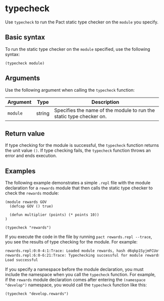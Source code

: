 # typecheck

Use `typecheck` to run the Pact static type checker on the `module` you specify.

## Basic syntax

To run the static type checker on the `module` specified, use the following syntax:

```pact
(typecheck module)
```

## Arguments

Use the following argument when calling the `typecheck` function:

| Argument | Type | Description |
|----------|------|-------------|
| `module` | string | Specifies the name of the module to run the static type checker on. |

## Return value

If type checking for the module is successful, the `typecheck` function returns the unit value `()`. 
If type checking fails, the `typecheck` function throws an error and ends execution.

## Examples

The following example demonstrates a simple `.repl` file with the module declaration for a `rewards` module that then calls the static type checker to check the `rewards` module:

```pact
(module rewards GOV
  (defcap GOV () true)

  (defun multiplier (points) (* points 10))
)

(typecheck "rewards")
```

If you execute the code in the file by running `pact rewards.repl --trace`, you see the results of type checking for the module.
For example:

```bash
rewards.repl:0:0-4:1:Trace: Loaded module rewards, hash d6qkp1SyjmFCUofnsMpdV2W3IOLH8VA9lg0Dqv4cN_M
rewards.repl:6:0-6:21:Trace: Typechecking successful for module rewards
Load successful
```

If you specify a namespace before the module declaration, you must include the namespace when you call the `typecheck` function.
For example, if the `rewards` module declaration comes after entering the `(namespace "develop")` namespace, you would call the `typecheck` function like this:

```pact
(typecheck "develop.rewards")
```